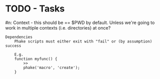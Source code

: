 # TODO - Tasks #

#n:	
	Context	- this should be == $PWD by default. Unless we're going to work in multiple contexts (i.e. directories) at once?
	
	Dependencies
		Phake scripts must either exit with "fail" or (by assumption) success
		
		E.g. 
		function myfunc() {
			>>
			phake('macro', 'create');
		}
		
		
